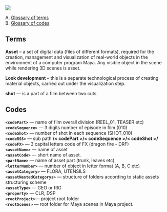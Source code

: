 ![](https://lh3.googleusercontent.com/-FVFx_K75buc/Vx-RusyFrVI/AAAAAAAAFcg/Tr9GQ-hGFX87JOZ8SvJH_04yA0uIkK3oACCo/s700/bannerDNA_glossary_01.jpg)

A. [Glossary of terms](#terms)  
B. [Glossary of codes](#codes)


## Terms
**Asset** – a set of digital data (files of different formats), required for the creation, management and visualization of real-world objects in the environment of a computer program Maya. Any visible object in the scene while rendering 3D scenes is asset. 

**Look development** – this is a separate technological process of creating material objects, carried out under the visualization step.

**shot** — is a part of a film between two cuts.

## Codes
**`<codePart>`** — name of film overall division (REEL_01, TEASER etc)  
**`<codeSequence>`** — 3 digits number of episode in film (010)  
**`<codeShot>`** — number of shot in each sequence (SHOT_010)  
**`<codeRSS>`** — sub path **/< codePart >/< codeSequence >/< codeShot >/**   
**`<codeFX>`** — 3 capital letters code of FX (dragon fire - DRF)  
**`<assetName>`** — name of asset  
**`<assetCode>`** — short name of asset.  
**`<partName>`** — name of asset part (trunk, leaves etc)  
**`<letterNumber>`** — number of object in letter format (A, B, C etc)  
**`<assetCategory>`** — FLORA, UTENSILS  
**`<assetNestedCategorys>`** — structure of folders according to static assets structuring scheme  
**`<assetType>`** — GEO or RIG  
**`<property>`** — CLR, DSP  
**`<rootProject>`**— project root folder  
**`<rootScenes>`** — root folder for Maya scenes in Maya project.  